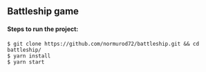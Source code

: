 ## Battleship game

#### Steps to run the project:

    $ git clone https://github.com/normurod72/battleship.git && cd battleship/
    $ yarn install
    $ yarn start
